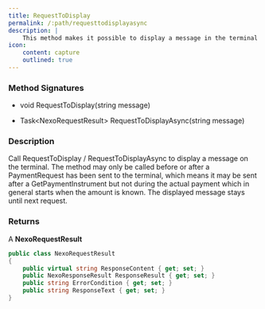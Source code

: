 ```yaml
---
title: RequestToDisplay
permalink: /:path/requesttodisplayasync
description: |
    This method makes it possible to display a message in the terminal display.
icon:
    content: capture
    outlined: true
---
```

### Method Signatures

*   void RequestToDisplay(string message)

*   Task\<NexoRequestResult\> RequestToDisplayAsync(string message)

### Description

Call RequestToDisplay / RequestToDisplayAsync to display a message on the terminal. The method may only be called before or after a PaymentRequest has been sent to the terminal, which means it may be sent after a GetPaymentInstrument but not during the actual payment which in general starts when the amount is known.
The displayed message stays until next request.

### Returns

A **NexoRequestResult**

```c#
public class NexoRequestResult
{
    public virtual string ResponseContent { get; set; }
    public NexoResponseResult ResponseResult { get; set; }
    public string ErrorCondition { get; set; }
    public string ResponseText { get; set; }
}
```
